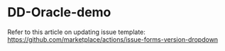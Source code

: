 # DD-Oracle-demo


Refer to this article on updating issue template: https://github.com/marketplace/actions/issue-forms-version-dropdown


